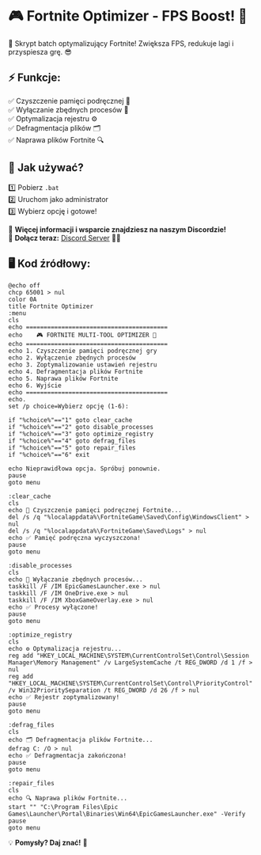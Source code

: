 # 🎮 Fortnite Optimizer - FPS Boost! 🚀

🔧 Skrypt batch optymalizujący Fortnite! Zwiększa FPS, redukuje lagi i przyspiesza grę. 😎

## ⚡ Funkcje:
✅ Czyszczenie pamięci podręcznej 🧹  
✅ Wyłączanie zbędnych procesów 🚫  
✅ Optymalizacja rejestru ⚙️  
✅ Defragmentacja plików 🗂️  
✅ Naprawa plików Fortnite 🔍  

## 🚀 Jak używać?
1️⃣ Pobierz `.bat`  
2️⃣ Uruchom jako administrator  
3️⃣ Wybierz opcję i gotowe!  

🎯 **Więcej informacji i wsparcie znajdziesz na naszym Discordzie!**  
🔗 **Dołącz teraz:** [Discord Server](https://discord.gg/237vh7pt) 💬🔥  

## 🖥️ Kod źródłowy:
```batch
@echo off
chcp 65001 > nul
color 0A
title Fortnite Optimizer
:menu
cls
echo ========================================
echo    🎮 FORTNITE MULTI-TOOL OPTIMIZER 🚀
echo ========================================
echo 1. Czyszczenie pamięci podręcznej gry
echo 2. Wyłączenie zbędnych procesów
echo 3. Zoptymalizowanie ustawień rejestru
echo 4. Defragmentacja plików Fortnite
echo 5. Naprawa plików Fortnite
echo 6. Wyjście
echo ========================================
echo.
set /p choice=Wybierz opcję (1-6): 

if "%choice%"=="1" goto clear_cache
if "%choice%"=="2" goto disable_processes
if "%choice%"=="3" goto optimize_registry
if "%choice%"=="4" goto defrag_files
if "%choice%"=="5" goto repair_files
if "%choice%"=="6" exit

echo Nieprawidłowa opcja. Spróbuj ponownie.
pause
goto menu

:clear_cache
cls
echo 🧹 Czyszczenie pamięci podręcznej Fortnite...
del /s /q "%localappdata%\FortniteGame\Saved\Config\WindowsClient" > nul
del /s /q "%localappdata%\FortniteGame\Saved\Logs" > nul
echo ✅ Pamięć podręczna wyczyszczona!
pause
goto menu

:disable_processes
cls
echo 🚫 Wyłączanie zbędnych procesów...
taskkill /F /IM EpicGamesLauncher.exe > nul
taskkill /F /IM OneDrive.exe > nul
taskkill /F /IM XboxGameOverlay.exe > nul
echo ✅ Procesy wyłączone!
pause
goto menu

:optimize_registry
cls
echo ⚙️ Optymalizacja rejestru...
reg add "HKEY_LOCAL_MACHINE\SYSTEM\CurrentControlSet\Control\Session Manager\Memory Management" /v LargeSystemCache /t REG_DWORD /d 1 /f > nul
reg add "HKEY_LOCAL_MACHINE\SYSTEM\CurrentControlSet\Control\PriorityControl" /v Win32PrioritySeparation /t REG_DWORD /d 26 /f > nul
echo ✅ Rejestr zoptymalizowany!
pause
goto menu

:defrag_files
cls
echo 🗂️ Defragmentacja plików Fortnite...
defrag C: /O > nul
echo ✅ Defragmentacja zakończona!
pause
goto menu

:repair_files
cls
echo 🔍 Naprawa plików Fortnite...
start "" "C:\Program Files\Epic Games\Launcher\Portal\Binaries\Win64\EpicGamesLauncher.exe" -Verify
pause
goto menu
```

💡 **Pomysły? Daj znać!** 📝
